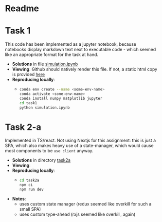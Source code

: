 # Readme

# Task 1

This code has been implemented as a jupyter notebook, because notebooks display markdown text next to executable code - which seemed like an appropriate format for the task at hand.

- **Solutions** in file [simulation.ipynb](https://github.com/MichaelLangbein/reonic-demo/blob/main/task1/simulation.ipynb)
- **Viewing**: Github should natively render this file. If not, a static html copy is provided [here](https://github.com/MichaelLangbein/reonic-demo/blob/main/task1/simulation.html)
- **Reproducing locally**:
  - ```bash
    conda env create --name <some-env-name>
    conda activate <some-env-name>
    conda install numpy matplotlib jupyter
    cd task1
    python simulation.ipynb
    ```

# Task 2-a

Implemented in TS/react.
Not using Nextjs for this assignment: this is just a SPA, which also makes heavy use of a state-manager, which would cause most components to be `use client` anyway.

- **Solutions** in directory [task2a](https://github.com/MichaelLangbein/reonic-demo/tree/main/task2a)
- **Viewing**:
- **Reproducing locally**:
  - ```bash
    cd task2a
    npm ci
    npm run dev
    ```
- **Notes**:
  - uses custom state manager (redux seemed like overkill for such a small SPA)
  - uses custom type-ahead (rxjs seemed like overkill, again)

